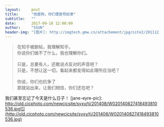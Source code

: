 ```yaml
---
layout:     post
title:      "他是狗，你们便是苟奴隶"
subtitle:   ""
date:       2017-09-18 12:00:00
author:     "SSUN"
header-img: "[图片]: http://imgtech.gmw.cn/attachement/jpg/site2/20111223/f04da22d7ba7105e1d7507.jpg "
---
```


> 在知乎被删帖，我理解知乎。  
> 你说你们做不了什么，我也理解你们。  
> <br/>
> 只是，总要有人，还敢说点反对的声音吧？    
> 只是，不想让这一切，看起来都变得如此理所应当吧？  
> <br/>
> 你说，你们也抗争了  
> 那就站出来，让我们相信，你们还在吧？


我们甚至忘记了今天是什么日子！
[jane-eyre-pic]: http://old.cicphoto.com/newcicsite/syxy/tj/201408/W020140827418493810536.jpg![](http://old.cicphoto.com/newcicsite/syxy/tj/201408/W020140827418493810536.jpg)